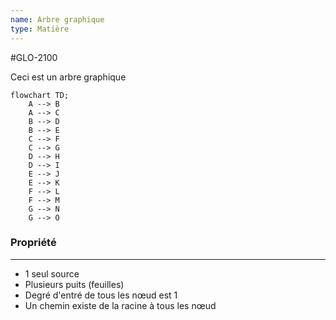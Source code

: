```yaml
---
name: Arbre graphique
type: Matière
---
```

#GLO-2100 

Ceci est un arbre graphique
```mermaid
flowchart TD;
    A --> B
    A --> C
    B --> D
    B --> E
    C --> F
    C --> G
    D --> H
    D --> I
    E --> J
    E --> K
    F --> L
    F --> M
    G --> N
    G --> O
```

### Propriété
---
- 1 seul source
- Plusieurs puits (feuilles)
- Degré d'entré de tous les nœud est 1
- Un chemin existe de la racine à tous les nœud
